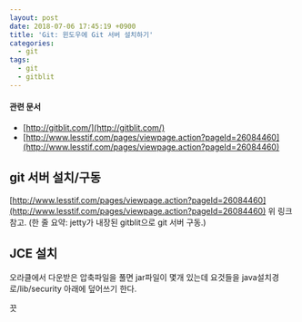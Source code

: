 ```yaml
---
layout: post
date: 2018-07-06 17:45:19 +0900
title: 'Git: 윈도우에 Git 서버 설치하기'
categories:
  - git
tags:
  - git
  - gitblit
---
```


#### 관련 문서
- [http://gitblit.com/](http://gitblit.com/)
- [http://www.lesstif.com/pages/viewpage.action?pageId=26084460](http://www.lesstif.com/pages/viewpage.action?pageId=26084460)

## git 서버 설치/구동
[http://www.lesstif.com/pages/viewpage.action?pageId=26084460](http://www.lesstif.com/pages/viewpage.action?pageId=26084460)
위 링크 참고. (한 줄 요약: jetty가 내장된 gitblit으로 git 서버 구동.)

## JCE 설치
오라클에서 다운받은 압축파일을 풀면 jar파일이 몇개 있는데 요것들을 java설치경로/lib/security 아래에 덮어쓰기 한다.

끗
